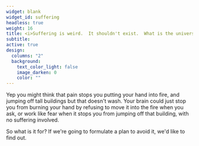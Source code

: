 ```yaml
---
widget: blank
widget_id: suffering
headless: true
weight: 16
title: <i>Suffering is weird.  It shouldn't exist.  What is the universe trying to tell us?</i>
subtitle:
active: true
design:
  columns: "2"
  background:
    text_color_light: false
    image_darken: 0
    color: ""
---
```


<div class="fa-3x"><i class="fa-solid fa-head-side-virus fa-beat" style="--fa-beat-scale: 1.35;"></i></div><span>Yep you might think that pain stops you putting your hand into fire, and jumping off tall buildings but that doesn't wash.  Your brain could just stop you from burning your hand by refusing to move it into the fire when you ask, or work like fear when it stops you from jumping off that building, with no suffering involved.</span>

So what is it for?  If we're going to formulate a plan to avoid it, we'd like to find out.
